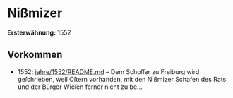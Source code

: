# Nißmizer

**Ersterwähnung:** 1552

## Vorkommen
- 1552: [jahre/1552/README.md](../jahre/1552/README.md) – Dem Schoſſer zu Freiburg wird geſchrieben, weil
Oſtern vorhanden, mit den Nißmizer Schafen des Rats
und der Bürger Wieſen ferner nicht zu be...
